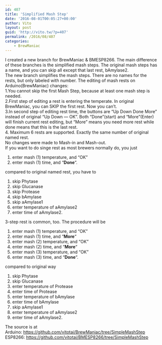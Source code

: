 ```yaml
---
id: 407
title: 'Simplified Mash Step'
date: '2016-08-01T00:05:27+00:00'
author: Vito
layout: post
guid: 'http://vito.tw/?p=407'
permalink: /2016/08/407
categories:
    - BrewManiac
---
```


   
I created a new branch for BrewManiac &amp; BMESP8266. The main difference of these branches is the simplified mash steps. The original mash steps has a name, and you can skip all except that last rest, bAmylase2.  
The new branch simplifies the mash steps. There are no names for the rests, but only labeled with number. The editing of mash rests on Arduino(BrewManiac) changes:  
1.You cannot skip the first Mash Step, because at least one mash step is needed.  
2.First step of editing a rest is entering the temperate. In original BrewManiac, you can SKIP the first rest. Now you can’t.  
3.In second step of editing rest time, the buttons are “Up Down Done More” instead of original “Up Down — OK”. Both “Done”(start) and “More”(Enter) will finish current rest editing, but “More” means you need more rest while done means that this is the last rest.  
4\. Maximum 6 rests are supported. Exactly the same number of original named rest.  
No changes were made to Mash-in and Mash-out.  
If you want to do singe rest as most brewers normally do, you just

1. enter mash (1) temperature, and “OK”
2. enter mash (1) time, and “**Done**“.

compared to original named rest, you have to

1. skip Phytase
2. skip Glucanase
3. skip Protease
4. skip bAmylase
5. skip aAmylase1
6. enter temperature of aAmylase2
7. enter time of aAmylase2.

3-step rest is common, too. The procedure will be

1. enter mash (1) temperature, and “OK”
2. enter mash (1) time, and “**More**“
3. enter mash (2) temperature, and “OK”
4. enter mash (2) time, and “**More**“
5. enter mash (3) temperature, and “OK”
6. enter mash (3) time, and “**Done**“.

compared to original way

1. skip Phytase
2. skip Glucanase
3. enter temperature of Protease
4. enter time of Protease
5. enter temperature of bAmylase
6. enter time of bAmylase
7. skip aAmylase1
8. enter temperature of aAmylase2
9. enter time of aAmylase2.

   
The source is at  
Arduino: https://github.com/vitotai/BrewManiac/tree/SimpleMashStep  
ESP8266: https://github.com/vitotai/BMESP8266/tree/SimpleMashStep